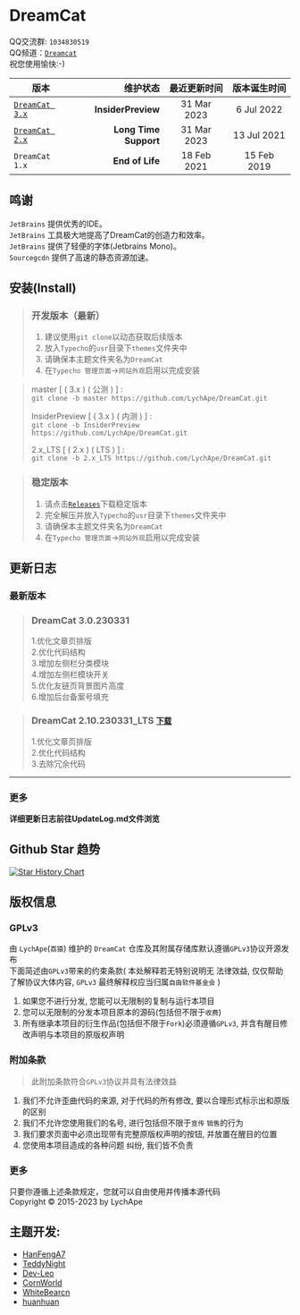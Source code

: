 # DreamCat

QQ交流群: `1034830519`   
QQ频道：[`Dreamcat`](https://pd.qq.com/s/apze6ocaj)  
祝您使用愉快:-)

| 版本                                                                        |                  维护状态 |    最近更新时间    |    版本诞生时间    |
|---------------------------------------------------------------------------|----------------------:|:------------:|:------------:|
| [`DreamCat 3.x`](https://github.com/LychApe/DreamCat/tree/InsiderPreview) |    **InsiderPreview** | 31 Mar  2023 | 6 Jul  2022  |
| [`DreamCat 2.x`](https://github.com/LychApe/DreamCat/tree/2.x_LTS)        | **Long Time Support** | 31 Mar  2023 | 13 Jul  2021 |
| `DreamCat 1.x`                                                            |       **End of Life** | 18 Feb 2021  | 15 Feb  2019 |

## 鸣谢

`JetBrains` 提供优秀的IDE。  
`JetBrains` 工具极大地提高了DreamCat的创造力和效率。  
`JetBrains` 提供了轻便的字体(Jetbrains Mono)。  
`Sourcegcdn` 提供了高速的静态资源加速。

## 安装(Install)

> ### 开发版本（最新）
> 1. 建议使用`git clone`以动态获取后续版本
> 2. 放入`Typecho`的`usr`目录下`themes`文件夹中
> 3. 请确保本主题文件夹名为`DreamCat`
> 4. 在`Typecho 管理页面`->`网站外观`启用以完成安装

> master [ ( 3.x ) ( 公测 ) ] :  
> ` git clone -b master https://github.com/LychApe/DreamCat.git `
>
> InsiderPreview [ ( 3.x ) ( 内测 ) ] :  
> ` git clone -b InsiderPreview https://github.com/LychApe/DreamCat.git `
>
> 2.x_LTS [ ( 2.x ) ( LTS ) ] :  
> ` git clone -b 2.x_LTS https://github.com/LychApe/DreamCat.git `

> ### 稳定版本
> 1. 请点击[`Releases`](https://github.com/LychApe/DreamCat/releases)下载稳定版本
> 2. 完全解压并放入`Typecho`的`usr`目录下`themes`文件夹中
> 3. 请确保本主题文件夹名为`DreamCat`
> 4. 在`Typecho 管理页面`->`网站外观`启用以完成安装

## 更新日志

### 最新版本

> ### DreamCat 3.0.230331
> 1.优化文章页排版  
> 2.优化代码结构  
> 3.增加左侧栏分类模块  
> 4.增加左侧栏模块开关  
> 5.优化友链页背景图片高度  
> 6.增加后台备案号填充

> ### DreamCat 2.10.230331_LTS  [`下载`](https://github.com/LychApe/DreamCat/archive/refs/tags/2.10.230331_LTS.zip)
> 1.优化文章页排版  
> 2.优化代码结构  
> 3.去除冗余代码
  
------

### 更多

**详细更新日志前往UpdateLog.md文件浏览**

## Github Star 趋势

[![Star History Chart](https://api.star-history.com/svg?repos=LychApe/DreamCat&type=Date)](https://star-history.com/#LychApe/DreamCat&Date)

## 版权信息

### GPLv3

由 `LychApe`(`荔猿`) 维护的 `DreamCat` 仓库及其附属存储库默认遵循`GPLv3`协议开源发布  
下面简述由`GPLv3`带来的约束条款( 本处解释若无特别说明无 法律效益, 仅仅帮助了解协议大体内容, `GPLv3`
最终解释权应当归属`自由软件基金会` )

1. 如果您不进行分发, 您能可以无限制的复制与运行本项目
2. 您可以无限制的分发本项目原本的源码(包括但不限于`收费`)
3. 所有继承本项目的衍生作品(包括但不限于`Fork`)必须遵循`GPLv3`, 并含有醒目修改声明与本项目的原版权声明

### 附加条款

> 此附加条款符合`GPLv3`协议并具有法律效益

1. 我们不允许歪曲代码的来源, 对于代码的所有修改, 要以合理形式标示出和原版的区别
2. 我们不允许您使用我们的名号, 进行包括但不限于`宣传` `销售`的行为
3. 我们要求页面中必须出现带有完整原版权声明的按钮, 并放置在醒目的位置
4. 您使用本项目造成的各种问题 纠纷, 我们皆不负责

### 更多

只要你遵循上述条款规定，您就可以自由使用并传播本源代码  
Copyright © 2015-2023 by LychApe

## 主题开发:

- [HanFengA7](https://github.com/HanFengA7)
- [TeddyNight](https://github.com/TeddyNight)
- [Dev-Leo](https://github.com/Dev-Leo)
- [CornWorld](https://github.com/CornWorld)
- [WhiteBearcn](https://github.com/whitebearcn)
- [huanhuan](https://huanblog.com)

